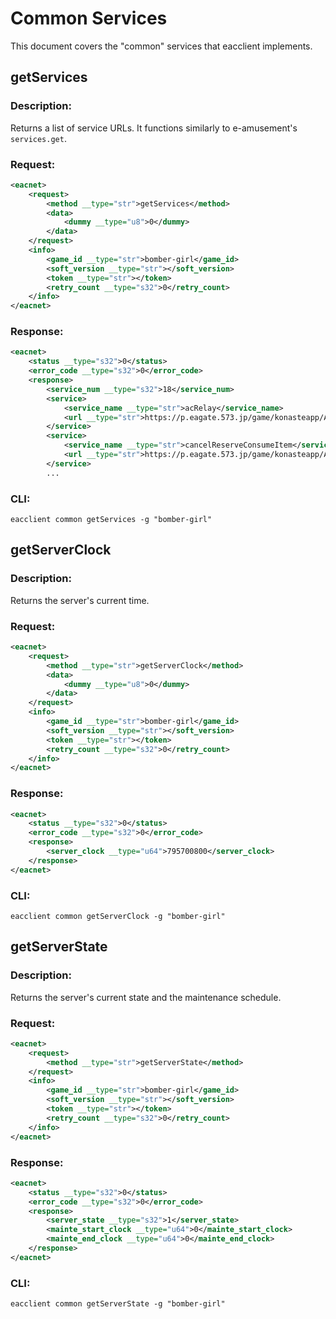 # Common Services

This document covers the "common" services that eacclient implements.

## getServices

### Description:

Returns a list of service URLs. It functions similarly to e-amusement's `services.get`.

### Request:

```xml
<eacnet>
    <request>
        <method __type="str">getServices</method>
        <data>
            <dummy __type="u8">0</dummy>
        </data>
    </request>
    <info>
        <game_id __type="str">bomber-girl</game_id>
        <soft_version __type="str"></soft_version>
        <token __type="str"></token>
        <retry_count __type="s32">0</retry_count>
    </info>
</eacnet>
```

### Response:

```xml
<eacnet>
    <status __type="s32">0</status>
    <error_code __type="s32">0</error_code>
    <response>
        <service_num __type="s32">18</service_num>
        <service>
            <service_name __type="str">acRelay</service_name>
            <url __type="str">https://p.eagate.573.jp/game/konasteapp/APIEX/servletex/need_auth/AcRelay</url>
        </service>
        <service>
            <service_name __type="str">cancelReserveConsumeItem</service_name>
            <url __type="str">https://p.eagate.573.jp/game/konasteapp/APIEX/servletex/need_auth/CancelReserveConsumeItem</url>
        </service>
        ...
```

### CLI:

`eacclient common getServices -g "bomber-girl"`

## getServerClock

### Description:

Returns the server's current time.

### Request:

```xml
<eacnet>
    <request>
        <method __type="str">getServerClock</method>
        <data>
            <dummy __type="u8">0</dummy>
        </data>
    </request>
    <info>
        <game_id __type="str">bomber-girl</game_id>
        <soft_version __type="str"></soft_version>
        <token __type="str"></token>
        <retry_count __type="s32">0</retry_count>
    </info>
</eacnet>
```

### Response:

```xml
<eacnet>
    <status __type="s32">0</status>
    <error_code __type="s32">0</error_code>
    <response>
        <server_clock __type="u64">795700800</server_clock>
    </response>
</eacnet>
```

### CLI:

`eacclient common getServerClock -g "bomber-girl"`

## getServerState

### Description:

Returns the server's current state and the maintenance schedule.

### Request:

```xml
<eacnet>
    <request>
        <method __type="str">getServerState</method>
    </request>
    <info>
        <game_id __type="str">bomber-girl</game_id>
        <soft_version __type="str"></soft_version>
        <token __type="str"></token>
        <retry_count __type="s32">0</retry_count>
    </info>
</eacnet>
```

### Response:

```xml
<eacnet>
    <status __type="s32">0</status>
    <error_code __type="s32">0</error_code>
    <response>
        <server_state __type="s32">1</server_state>
        <mainte_start_clock __type="u64">0</mainte_start_clock>
        <mainte_end_clock __type="u64">0</mainte_end_clock>
    </response>
</eacnet>
```

### CLI:

`eacclient common getServerState -g "bomber-girl"`